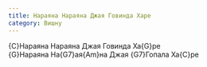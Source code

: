 ```yaml
---
title: Нараяна Нараяна Джая Говинда Харе
category: Вишну
---
```

{C}Нараяна Нараяна Джая Говинда Ха{G}ре  
{G}Нараяна На{G7}ая{Am}на Джая {G7}Гопала Ха{C}ре
